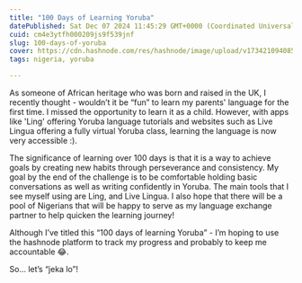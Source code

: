 ```yaml
---
title: "100 Days of Learning Yoruba"
datePublished: Sat Dec 07 2024 11:45:29 GMT+0000 (Coordinated Universal Time)
cuid: cm4e3ytfh000209js9f539jnf
slug: 100-days-of-yoruba
cover: https://cdn.hashnode.com/res/hashnode/image/upload/v1734210940859/96605072-0907-4608-8eff-68b59e7db400.jpeg
tags: nigeria, yoruba

---
```


As someone of African heritage who was born and raised in the UK, I recently thought - wouldn’t it be “fun” to learn my parents' language for the first time. I missed the opportunity to learn it as a child. However, with apps like 'Ling' offering Yoruba language tutorials and websites such as Live Lingua offering a fully virtual Yoruba class, learning the language is now very accessible :).

The significance of learning over 100 days is that it is a way to achieve goals by creating new habits through perseverance and consistency. My goal by the end of the challenge is to be comfortable holding basic conversations as well as writing confidently in Yoruba. The main tools that I see myself using are Ling, and Live Lingua. I also hope that there will be a pool of Nigerians that will be happy to serve as my language exchange partner to help quicken the learning journey!

Although I’ve titled this “100 days of learning Yoruba” - I’m hoping to use the hashnode platform to track my progress and probably to keep me accountable 😂.

So… let’s “jeka lo”!